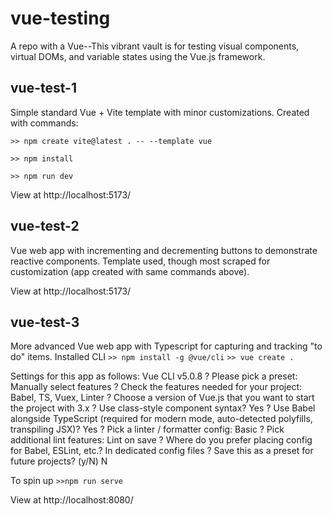 # vue-testing

A repo with a Vue--This vibrant vault is for testing visual components, virtual DOMs, and variable states using the Vue.js framework.

<!-- Note: I am currently using Node Version Manager to update from Node version 16 to 22. More info on how to use nvm at:
https://github.com/nvm-sh/nvm?tab=readme-ov-file -->

## vue-test-1

Simple standard Vue + Vite template with minor customizations. Created with commands:

`>> npm create vite@latest . -- --template vue`

`>> npm install`

`>> npm run dev`

View at http://localhost:5173/

## vue-test-2

Vue web app with incrementing and decrementing buttons to demonstrate reactive components. Template used, though most scraped for customization (app created with same commands above).

View at http://localhost:5173/

## vue-test-3

More advanced Vue web app with Typescript for capturing and tracking "to do" items. Installed CLI
`>> npm install -g @vue/cli`
`>> vue create . `

Settings for this app as follows:
Vue CLI v5.0.8
? Please pick a preset: Manually select features
? Check the features needed for your project: Babel, TS, Vuex, Linter
? Choose a version of Vue.js that you want to start the project with 3.x
? Use class-style component syntax? Yes
? Use Babel alongside TypeScript (required for modern mode, auto-detected polyfills, transpiling JSX)? Yes
? Pick a linter / formatter config: Basic
? Pick additional lint features: Lint on save
? Where do you prefer placing config for Babel, ESLint, etc.? In dedicated config files
? Save this as a preset for future projects? (y/N) N

To spin up
`>>npm run serve`

View at http://localhost:8080/
